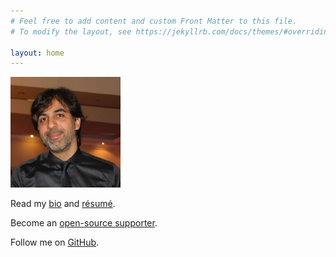```yaml
---
# Feel free to add content and custom Front Matter to this file.
# To modify the layout, see https://jekyllrb.com/docs/themes/#overriding-theme-defaults

layout: home
---
```


<style type="text/css" media="screen">
  img {
    width: 35%;
  }
</style>

<img alt="Rodrigo Ferreira" src="/assets/images/profile.jpg">

Read my [bio](./about/) and [résumé](/assets/docs/resume.pdf).

Become an [open-source supporter](/support/).

Follow me on [GitHub](https://github.com/raugfer).

